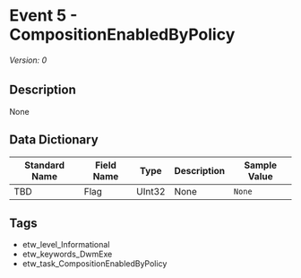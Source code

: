 # Event 5 - CompositionEnabledByPolicy
###### Version: 0

## Description
None

## Data Dictionary
|Standard Name|Field Name|Type|Description|Sample Value|
|---|---|---|---|---|
|TBD|Flag|UInt32|None|`None`|

## Tags
* etw_level_Informational
* etw_keywords_DwmExe
* etw_task_CompositionEnabledByPolicy